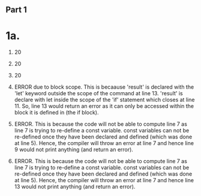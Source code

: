 ## Part 1

# 1a.

1. 20
2. 20

3. 20
4. ERROR due to block scope. This is becaause 'result' is declared with the 'let' keyword outside the scope of the command at line 13. 'result' is declare with let inside the scope of the 'if' statement which closes at line 11. So, line 13 would return an error as it can only be accessed within the block it is defined in (the if block).

5. ERROR. This is because the code will not be able to compute line 7 as line 7 is trying to re-define a const variable. const variables can not be re-defined once they have been declared and defined (which was done at line 5). Hence, the compiler will throw an error at line 7 and hence line 9 would not print anything (and return an error).
6.  ERROR. This is because the code will not be able to compute line 7 as line 7 is trying to re-define a const variable. const variables can not be re-defined once they have been declared and defined (which was done at line 5). Hence, the compiler will throw an error at line 7 and hence line 13 would not print anything (and return an error).
 



